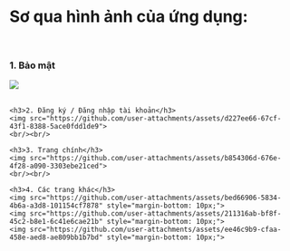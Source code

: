 <!DOCTYPE html>
<html lang="en">
<head>
    <meta charset="UTF-8">
    <meta name="viewport" content="width=device-width, initial-scale=1.0">
    <title>Document</title>
</head>
<body>
    <h1>Sơ qua hình ảnh của ứng dụng:</h1><br/>
    <h3>1. Bảo mật</h3>
    <img src="https://github.com/user-attachments/assets/5ab8aecf-d170-421d-be52-e5be33d18342">
    <br/><br/>
    
    <h3>2. Đăng ký / Đăng nhập tài khoản</h3>
    <img src="https://github.com/user-attachments/assets/d227ee66-67cf-43f1-8388-5ace0fdd1de9">
    <br/><br/>
    
    <h3>3. Trang chính</h3>
    <img src="https://github.com/user-attachments/assets/b854306d-676e-4f28-a090-3303ebe21ced">
    <br/><br/>
    
    <h3>4. Các trang khác</h3>
    <img src="https://github.com/user-attachments/assets/bed66906-5834-4b6a-a3d8-101154cf7878" style="margin-bottom: 10px;">
    <img src="https://github.com/user-attachments/assets/211316ab-bf8f-45c2-b8e1-6c41e6cae21b" style="margin-bottom: 10px;">
    <img src="https://github.com/user-attachments/assets/ee46c9b9-cfaa-458e-aed8-ae809bb1b7bd" style="margin-bottom: 10px;">
</body>
</html>
